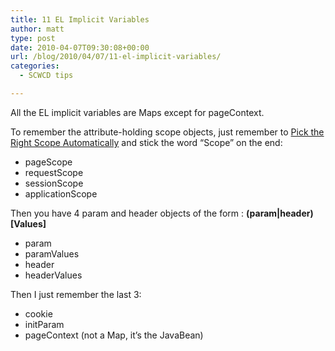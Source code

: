 ```yaml
---
title: 11 EL Implicit Variables
author: matt
type: post
date: 2010-04-07T09:30:08+00:00
url: /blog/2010/04/07/11-el-implicit-variables/
categories:
  - SCWCD tips

---
```

All the EL implicit variables are Maps except for pageContext.

To remember the attribute-holding scope objects, just remember to [Pick the Right Scope Automatically][1] and stick the word “Scope” on the end:

  * pageScope
  * requestScope
  * sessionScope
  * applicationScope

Then you have 4 param and header objects of the form : **(param|header)[Values]**

  * param
  * paramValues
  * header
  * headerValues

Then I just remember the last 3:

  * cookie
  * initParam
  * pageContext (not a Map, it’s the JavaBean)

 [1]: http://www.mattburns.co.uk/blog/2010/04/06/pick-the-right-scope-automatically/